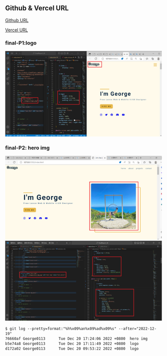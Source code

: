 ## Github & Vercel URL

[Github URL](https://github.com/George0113/211410542_FinalReport.git)

[Vercel URL](https://211410542-final-report.vercel.app/)


### final-P1:logo 
 
![](final-p1.png)

### final-P2: hero img
 
![](final-p2-1.png)
![](final-p2-2.png)



```
$ git log --pretty=format:"%h%x09%an%x09%ad%x09%s" --after="2022-12-19"
76660af George0113      Tue Dec 20 17:24:06 2022 +0800  hero img
b5e74a8 George0113      Tue Dec 20 17:11:49 2022 +0800  logo
d172a02 George0113      Tue Dec 20 09:53:22 2022 +0800  logo

```